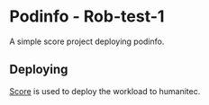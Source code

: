 # Podinfo - Rob-test-1

A simple score project deploying podinfo.

## Deploying

[Score](https://score.dev/) is used to deploy the workload to humanitec.
